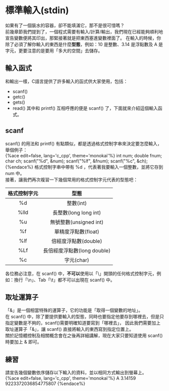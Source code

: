 # 標準輸入(stdin)
如果有了一個裝水的容器，卻不能填滿它，那不是很可惜嗎？  
前幾章節我們提到了，一個程式需要有輸入/計算/輸出，我們現在已經能夠順利地宣告變數便將其印出，那緊接著就是把東西塞進變數裡面了。
在輸入的時候，你除了必須了解你輸入的東西是什麼**型態**，例如：10 是整數、3.14 是浮點數及 A 是字元，更要注意的是要用「多大的空間」去儲存。  
  
## 輸入函式
和輸出一樣，C語言提供了許多輸入的函式供大家使用，包括：
- scanf()
- getc()
- gets()
- read()
其中和 printf() 互相呼應的便是 scanf() 了，下面就來介紹這個輸入函式。  
 
## scanf
scanf() 的用法和 printf() 有點類似，都是透過格式控制字串來決定要怎麼輸入，舉個例子：  
{%ace edit=false, lang='c_cpp', theme='monokai'%}
int num;
double fnum;
char ch;
scanf("%d", &num);
scanf("%lf", &fnum);
scanf("%c", &ch);
{%endace%}
格式控制字串中帶有 %d ，代表著我要輸入一個整數，並將它存到 num 中。  
接著，讓我們再次複習一下幾個常用的格式控制字元代表的型態吧：

| 格式控制字元 |           型態           |
|:----------:|:-----------------------:|
| %d         | 整數(int)                |
| %lld       | 長整數(long long int)     |
| %u         | 無號整數(unsigned int)    |
| %f         | 單精度浮點數(float)        |
| %lf        | 倍經度浮點數(double)       |
| %Lf        | 長倍經度浮點數(long double)|
| %c         | 字元(char)               |


各位務必注意，在 scanf() 中，**不可以**使用以「\\」開頭的任何格式控制字元，例如：換行「\\n」、Tab「\\t」都不可以出現在 scanf() 中。

## 取址運算子
「&」是一個相當特殊的運算子，它的功能是「取得一個變數的地址」。  
在 scanf() 中，除了要提供要輸入的型態，同時也要指定他要存到哪裡去，但是只指定變數是不夠的，scanf()需要明確知道要寫到「哪裡去」，
因此我們需要加上取址運算子「&」，讓 scanf() 直接將輸入的東西寫到指定位置上。  
關於記憶體控制及相關概念會在之後再詳細講解，現在大家只要知道使用 scanf() 時要加上 & 即可。  

## 練習
請宣告幾個變數依序儲存以下輸入的資料，並以相同方式輸出到螢幕上。  
{%ace edit=false, lang='c_cpp', theme='monokai'%}
A
3.14159
9223372036854775807
{%endace%}